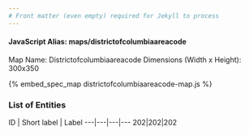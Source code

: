 ```yaml
---
# Front matter (even empty) required for Jekyll to process
---
```


#### JavaScript Alias: maps/districtofcolumbiaareacode

Map Name: Districtofcolumbiaareacode
Dimensions (Width x Height): 300x350



{% embed_spec_map districtofcolumbiaareacode-map.js %}

### List of Entities

ID | Short label | Label
---|---|---|---
202|202|202

